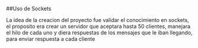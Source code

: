 ##Uso de Sockets

La idea de la creacion del proyecto fue validar el conocimiento en sockets, el proposito era crear un servidor que aceptara hasta 50 clientes, manejara el hilo de cada uno y diera respuestas de los mensajes que le iban llegando, para enviar respuesta a cada cliente 
